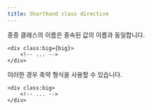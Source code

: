 ```yaml
---
title: Shorthand class directive
---
```


종종 클래스의 이름은 종속된 값의 이름과 동일합니다.

<!-- prettier-ignore -->
```svelte
<div class:big={big}>
	<!-- ... -->
</div>
```

이러한 경우 축약 형식을 사용할 수 있습니다.

```svelte
<div class:big>
	<!-- ... -->
</div>
```
